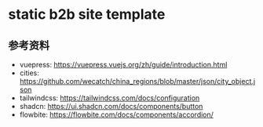# static b2b site template

## 参考资料

- vuepress: https://vuepress.vuejs.org/zh/guide/introduction.html
- cities: https://github.com/wecatch/china_regions/blob/master/json/city_object.json
- tailwindcss: https://tailwindcss.com/docs/configuration
- shadcn: https://ui.shadcn.com/docs/components/button
- flowbite: https://flowbite.com/docs/components/accordion/